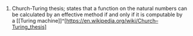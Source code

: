 1. Church-Turing thesis; states that a function on the natural numbers can be calculated by an effective method if and only if it is computable by a [[Turing machine]]^[https://en.wikipedia.org/wiki/Church–Turing_thesis]